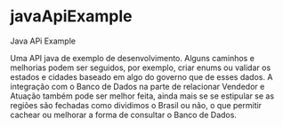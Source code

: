 # javaApiExample
Java APi Example



Uma API java de exemplo de desenvolvimento. Alguns caminhos e melhorias podem ser seguidos, por exemplo, criar enums ou validar os estados e cidades baseado em algo do governo que de esses dados. A integração com o Banco de Dados na parte de relacionar Vendedor e Atuação também pode ser melhor feita, ainda mais se se estipular se as regiões são fechadas como dividimos o Brasil ou não, o que permitir cachear ou melhorar a forma de consultar o Banco de Dados.  
